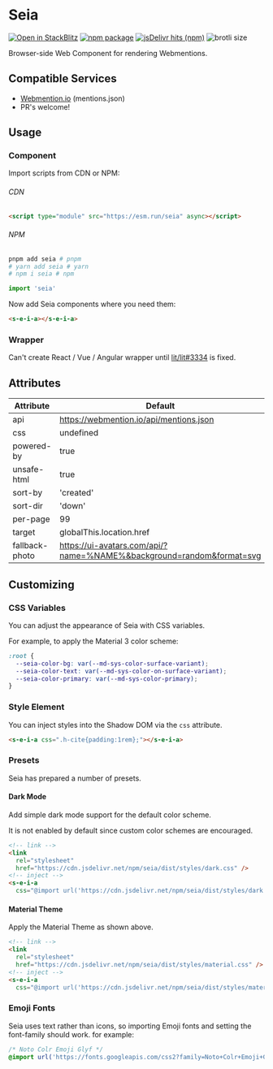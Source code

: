 # Seia

[![Open in StackBlitz](https://developer.stackblitz.com/img/open_in_stackblitz_small.svg)](https://stackblitz.com/github/importantimport/seia?file=index.html)
[![npm package](https://img.shields.io/npm/v/seia)](https://www.npmjs.com/package/seia)
[![jsDelivr hits (npm)](https://img.shields.io/jsdelivr/npm/hm/seia?color=%23ff5627)](https://www.jsdelivr.com/package/npm/seia)
![brotli size](https://img.badgesize.io/https://esm.run/seia?compression=brotli)

Browser-side Web Component for rendering Webmentions.

## Compatible Services

- [Webmention.io](https://webmention.io) (mentions.json)
- PR's welcome!

## Usage

### Component

Import scripts from CDN or NPM:

###### CDN

```html
<script type="module" src="https://esm.run/seia" async></script>
```

###### NPM

```bash
pnpm add seia # pnpm
# yarn add seia # yarn
# npm i seia # npm
```

```ts
import 'seia'
```

Now add Seia components where you need them:

```html
<s-e-i-a></s-e-i-a>
```

### Wrapper

Can't create React / Vue / Angular wrapper until [lit/lit#3334](https://github.com/lit/lit/issues/3334) is fixed.

## Attributes

| Attribute      | Default                                                              | Comment                                                                   |
| -------------- | -------------------------------------------------------------------- | ------------------------------------------------------------------------- |
| api            | https://webmention.io/api/mentions.json                              |                                                                           |
| css            | undefined                                                            | Inject styles                                                             |
| powered-by     | true                                                                 |                                                                           |
| unsafe-html    | true                                                                 |                                                                           |
| sort-by        | 'created'                                                            | [webmention.io#sorting](https://github.com/aaronpk/webmention.io#sorting) |
| sort-dir       | 'down'                                                               | [webmention.io#sorting](https://github.com/aaronpk/webmention.io#sorting) |
| per-page       | 99                                                                   | [webmention.io#paging](https://github.com/aaronpk/webmention.io#paging)   |
| target         | globalThis.location.href                                             | without searchParams                                                      |
| fallback-photo | https://ui-avatars.com/api/?name=%NAME%&background=random&format=svg | `%NAME%` will be replaced with the `author.name`                          |

## Customizing

### CSS Variables

You can adjust the appearance of Seia with CSS variables.

For example, to apply the Material 3 color scheme:

```css
:root {
  --seia-color-bg: var(--md-sys-color-surface-variant);
  --seia-color-text: var(--md-sys-color-on-surface-variant);
  --seia-color-primary: var(--md-sys-color-primary);
}
```

### Style Element

You can inject styles into the Shadow DOM via the `css` attribute.

```html
<s-e-i-a css=".h-cite{padding:1rem};"></s-e-i-a>
```

### Presets

Seia has prepared a number of presets.

#### Dark Mode

Add simple dark mode support for the default color scheme.

It is not enabled by default since custom color schemes are encouraged.

```html
<!-- link -->
<link
  rel="stylesheet"
  href="https://cdn.jsdelivr.net/npm/seia/dist/styles/dark.css" />
<!-- inject -->
<s-e-i-a
  css="@import url('https://cdn.jsdelivr.net/npm/seia/dist/styles/dark.css');"></s-e-i-a>
```

#### Material Theme

Apply the Material Theme as shown above.

```html
<!-- link -->
<link
  rel="stylesheet"
  href="https://cdn.jsdelivr.net/npm/seia/dist/styles/material.css" />
<!-- inject -->
<s-e-i-a
  css="@import url('https://cdn.jsdelivr.net/npm/seia/dist/styles/material.css');"></s-e-i-a>
```

### Emoji Fonts

Seia uses text rather than icons, so importing Emoji fonts and setting the font-family should work. for example:

```css
/* Noto Colr Emoji Glyf */
@import url('https://fonts.googleapis.com/css2?family=Noto+Colr+Emoji+Glyf&display=swap');
```
